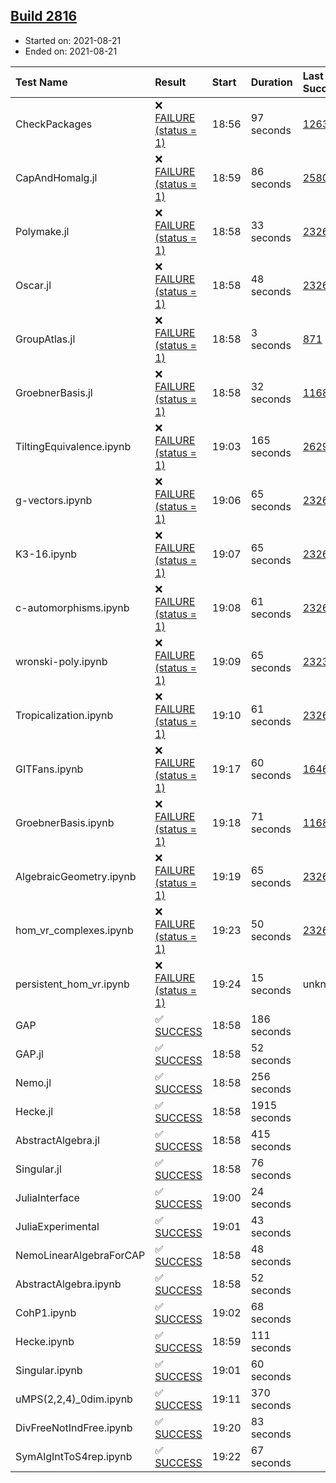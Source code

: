 ## [Build 2816](https://oscarci.mathematik.uni-kl.de/job/oscar-stable/2816/)

* Started on: 2021-08-21
* Ended on: 2021-08-21

| Test Name    | Result | Start | Duration | Last Success | First Failure |
|:-------------|:-------|:------|:---------|:-------------|:--------------|
| CheckPackages | ❌ [FAILURE (status = 1)](https://oscarci.mathematik.uni-kl.de/job/oscar-stable/2816/artifact/logs/build-2816/CheckPackages.log) | 18:56 | 97 seconds | [1263](https://oscarci.mathematik.uni-kl.de/job/oscar-stable/1263/) | [1264](https://oscarci.mathematik.uni-kl.de/job/oscar-stable/1264/) |
| CapAndHomalg.jl | ❌ [FAILURE (status = 1)](https://oscarci.mathematik.uni-kl.de/job/oscar-stable/2816/artifact/logs/build-2816/CapAndHomalg.jl.log) | 18:59 | 86 seconds | [2580](https://oscarci.mathematik.uni-kl.de/job/oscar-stable/2580/) | [2581](https://oscarci.mathematik.uni-kl.de/job/oscar-stable/2581/) |
| Polymake.jl | ❌ [FAILURE (status = 1)](https://oscarci.mathematik.uni-kl.de/job/oscar-stable/2816/artifact/logs/build-2816/Polymake.jl.log) | 18:58 | 33 seconds | [2326](https://oscarci.mathematik.uni-kl.de/job/oscar-stable/2326/) | [2327](https://oscarci.mathematik.uni-kl.de/job/oscar-stable/2327/) |
| Oscar.jl | ❌ [FAILURE (status = 1)](https://oscarci.mathematik.uni-kl.de/job/oscar-stable/2816/artifact/logs/build-2816/Oscar.jl.log) | 18:58 | 48 seconds | [2326](https://oscarci.mathematik.uni-kl.de/job/oscar-stable/2326/) | [2327](https://oscarci.mathematik.uni-kl.de/job/oscar-stable/2327/) |
| GroupAtlas.jl | ❌ [FAILURE (status = 1)](https://oscarci.mathematik.uni-kl.de/job/oscar-stable/2816/artifact/logs/build-2816/GroupAtlas.jl.log) | 18:58 | 3 seconds | [871](https://oscarci.mathematik.uni-kl.de/job/oscar-stable/871/) | [872](https://oscarci.mathematik.uni-kl.de/job/oscar-stable/872/) |
| GroebnerBasis.jl | ❌ [FAILURE (status = 1)](https://oscarci.mathematik.uni-kl.de/job/oscar-stable/2816/artifact/logs/build-2816/GroebnerBasis.jl.log) | 18:58 | 32 seconds | [1168](https://oscarci.mathematik.uni-kl.de/job/oscar-stable/1168/) | [1169](https://oscarci.mathematik.uni-kl.de/job/oscar-stable/1169/) |
| TiltingEquivalence.ipynb | ❌ [FAILURE (status = 1)](https://oscarci.mathematik.uni-kl.de/job/oscar-stable/2816/artifact/logs/build-2816/TiltingEquivalence.ipynb.log) | 19:03 | 165 seconds | [2629](https://oscarci.mathematik.uni-kl.de/job/oscar-stable/2629/) | [2630](https://oscarci.mathematik.uni-kl.de/job/oscar-stable/2630/) |
| g-vectors.ipynb | ❌ [FAILURE (status = 1)](https://oscarci.mathematik.uni-kl.de/job/oscar-stable/2816/artifact/logs/build-2816/g-vectors.ipynb.log) | 19:06 | 65 seconds | [2326](https://oscarci.mathematik.uni-kl.de/job/oscar-stable/2326/) | [2327](https://oscarci.mathematik.uni-kl.de/job/oscar-stable/2327/) |
| K3-16.ipynb | ❌ [FAILURE (status = 1)](https://oscarci.mathematik.uni-kl.de/job/oscar-stable/2816/artifact/logs/build-2816/K3-16.ipynb.log) | 19:07 | 65 seconds | [2326](https://oscarci.mathematik.uni-kl.de/job/oscar-stable/2326/) | [2327](https://oscarci.mathematik.uni-kl.de/job/oscar-stable/2327/) |
| c-automorphisms.ipynb | ❌ [FAILURE (status = 1)](https://oscarci.mathematik.uni-kl.de/job/oscar-stable/2816/artifact/logs/build-2816/c-automorphisms.ipynb.log) | 19:08 | 61 seconds | [2326](https://oscarci.mathematik.uni-kl.de/job/oscar-stable/2326/) | [2327](https://oscarci.mathematik.uni-kl.de/job/oscar-stable/2327/) |
| wronski-poly.ipynb | ❌ [FAILURE (status = 1)](https://oscarci.mathematik.uni-kl.de/job/oscar-stable/2816/artifact/logs/build-2816/wronski-poly.ipynb.log) | 19:09 | 65 seconds | [2323](https://oscarci.mathematik.uni-kl.de/job/oscar-stable/2323/) | [2324](https://oscarci.mathematik.uni-kl.de/job/oscar-stable/2324/) |
| Tropicalization.ipynb | ❌ [FAILURE (status = 1)](https://oscarci.mathematik.uni-kl.de/job/oscar-stable/2816/artifact/logs/build-2816/Tropicalization.ipynb.log) | 19:10 | 61 seconds | [2326](https://oscarci.mathematik.uni-kl.de/job/oscar-stable/2326/) | [2327](https://oscarci.mathematik.uni-kl.de/job/oscar-stable/2327/) |
| GITFans.ipynb | ❌ [FAILURE (status = 1)](https://oscarci.mathematik.uni-kl.de/job/oscar-stable/2816/artifact/logs/build-2816/GITFans.ipynb.log) | 19:17 | 60 seconds | [1646](https://oscarci.mathematik.uni-kl.de/job/oscar-stable/1646/) | [1647](https://oscarci.mathematik.uni-kl.de/job/oscar-stable/1647/) |
| GroebnerBasis.ipynb | ❌ [FAILURE (status = 1)](https://oscarci.mathematik.uni-kl.de/job/oscar-stable/2816/artifact/logs/build-2816/GroebnerBasis.ipynb.log) | 19:18 | 71 seconds | [1168](https://oscarci.mathematik.uni-kl.de/job/oscar-stable/1168/) | [1169](https://oscarci.mathematik.uni-kl.de/job/oscar-stable/1169/) |
| AlgebraicGeometry.ipynb | ❌ [FAILURE (status = 1)](https://oscarci.mathematik.uni-kl.de/job/oscar-stable/2816/artifact/logs/build-2816/AlgebraicGeometry.ipynb.log) | 19:19 | 65 seconds | [2326](https://oscarci.mathematik.uni-kl.de/job/oscar-stable/2326/) | [2327](https://oscarci.mathematik.uni-kl.de/job/oscar-stable/2327/) |
| hom_vr_complexes.ipynb | ❌ [FAILURE (status = 1)](https://oscarci.mathematik.uni-kl.de/job/oscar-stable/2816/artifact/logs/build-2816/hom_vr_complexes.ipynb.log) | 19:23 | 50 seconds | [2326](https://oscarci.mathematik.uni-kl.de/job/oscar-stable/2326/) | [2327](https://oscarci.mathematik.uni-kl.de/job/oscar-stable/2327/) |
| persistent_hom_vr.ipynb | ❌ [FAILURE (status = 1)](https://oscarci.mathematik.uni-kl.de/job/oscar-stable/2816/artifact/logs/build-2816/persistent_hom_vr.ipynb.log) | 19:24 | 15 seconds | unknown | unknown |
| GAP | ✅ [SUCCESS](https://oscarci.mathematik.uni-kl.de/job/oscar-stable/2816/artifact/logs/build-2816/GAP.log) | 18:58 | 186 seconds |  |  |
| GAP.jl | ✅ [SUCCESS](https://oscarci.mathematik.uni-kl.de/job/oscar-stable/2816/artifact/logs/build-2816/GAP.jl.log) | 18:58 | 52 seconds |  |  |
| Nemo.jl | ✅ [SUCCESS](https://oscarci.mathematik.uni-kl.de/job/oscar-stable/2816/artifact/logs/build-2816/Nemo.jl.log) | 18:58 | 256 seconds |  |  |
| Hecke.jl | ✅ [SUCCESS](https://oscarci.mathematik.uni-kl.de/job/oscar-stable/2816/artifact/logs/build-2816/Hecke.jl.log) | 18:58 | 1915 seconds |  |  |
| AbstractAlgebra.jl | ✅ [SUCCESS](https://oscarci.mathematik.uni-kl.de/job/oscar-stable/2816/artifact/logs/build-2816/AbstractAlgebra.jl.log) | 18:58 | 415 seconds |  |  |
| Singular.jl | ✅ [SUCCESS](https://oscarci.mathematik.uni-kl.de/job/oscar-stable/2816/artifact/logs/build-2816/Singular.jl.log) | 18:58 | 76 seconds |  |  |
| JuliaInterface | ✅ [SUCCESS](https://oscarci.mathematik.uni-kl.de/job/oscar-stable/2816/artifact/logs/build-2816/JuliaInterface.log) | 19:00 | 24 seconds |  |  |
| JuliaExperimental | ✅ [SUCCESS](https://oscarci.mathematik.uni-kl.de/job/oscar-stable/2816/artifact/logs/build-2816/JuliaExperimental.log) | 19:01 | 43 seconds |  |  |
| NemoLinearAlgebraForCAP | ✅ [SUCCESS](https://oscarci.mathematik.uni-kl.de/job/oscar-stable/2816/artifact/logs/build-2816/NemoLinearAlgebraForCAP.log) | 18:58 | 48 seconds |  |  |
| AbstractAlgebra.ipynb | ✅ [SUCCESS](https://oscarci.mathematik.uni-kl.de/job/oscar-stable/2816/artifact/logs/build-2816/AbstractAlgebra.ipynb.log) | 18:58 | 52 seconds |  |  |
| CohP1.ipynb | ✅ [SUCCESS](https://oscarci.mathematik.uni-kl.de/job/oscar-stable/2816/artifact/logs/build-2816/CohP1.ipynb.log) | 19:02 | 68 seconds |  |  |
| Hecke.ipynb | ✅ [SUCCESS](https://oscarci.mathematik.uni-kl.de/job/oscar-stable/2816/artifact/logs/build-2816/Hecke.ipynb.log) | 18:59 | 111 seconds |  |  |
| Singular.ipynb | ✅ [SUCCESS](https://oscarci.mathematik.uni-kl.de/job/oscar-stable/2816/artifact/logs/build-2816/Singular.ipynb.log) | 19:01 | 60 seconds |  |  |
| uMPS(2,2,4)_0dim.ipynb | ✅ [SUCCESS](https://oscarci.mathematik.uni-kl.de/job/oscar-stable/2816/artifact/logs/build-2816/uMPS-2-2-4-_0dim.ipynb.log) | 19:11 | 370 seconds |  |  |
| DivFreeNotIndFree.ipynb | ✅ [SUCCESS](https://oscarci.mathematik.uni-kl.de/job/oscar-stable/2816/artifact/logs/build-2816/DivFreeNotIndFree.ipynb.log) | 19:20 | 83 seconds |  |  |
| SymAlgIntToS4rep.ipynb | ✅ [SUCCESS](https://oscarci.mathematik.uni-kl.de/job/oscar-stable/2816/artifact/logs/build-2816/SymAlgIntToS4rep.ipynb.log) | 19:22 | 67 seconds |  |  |
